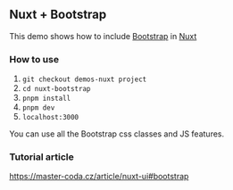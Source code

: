 ## Nuxt + Bootstrap
This demo shows how to include [Bootstrap](https://getbootstrap.com/) in [Nuxt](https://nuxt.com/)

### How to use
1. `git checkout demos-nuxt project`
2. `cd nuxt-bootstrap`
3. `pnpm install`
4. `pnpm dev` 
5. `localhost:3000` 

You can use all the Bootstrap css classes and JS features.

### Tutorial article
https://master-coda.cz/article/nuxt-ui#bootstrap
